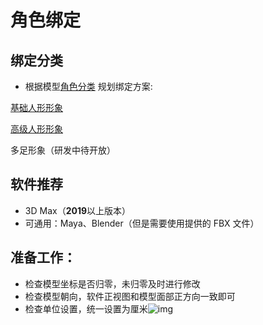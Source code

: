 # 角色绑定

## 绑定分类

- 根据模型[角色分类](./1-1-0-Role-Classification) 规划绑定方案:

[基础人形形象](./3-1-0-Basic-Human) 

[高级人形形象](./3-2-0-Advanced-Human) 

多足形象（研发中待开放）

## 软件推荐

- 3D Max（**2019**以上版本）
- 可通用：Maya、Blender（但是需要使用提供的 FBX 文件）

## 准备工作：

- 检查模型坐标是否归零，未归零及时进行修改
- 检查模型朝向，软件正视图和模型面部正方向一致即可
- 检查单位设置，统一设置为厘米![img](https://arkimg.ark.online/1690962720807-1.png)